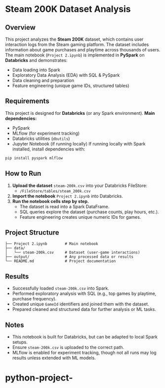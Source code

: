 # Steam 200K Dataset Analysis
## Overview
This project analyzes the **Steam 200K** dataset, which contains user interaction logs from the Steam gaming platform. The dataset includes information about game purchases and playtime across thousands of users.
The main notebook (`Project 2.ipynb`) is implemented in **PySpark** on **Databricks** and demonstrates:
- Data loading into Spark
- Exploratory Data Analysis (EDA) with SQL & PySpark
- Data cleaning and preparation
- Feature engineering (unique game IDs, structured tables)
## Requirements
This project is designed for **Databricks** (or any Spark environment).
**Main dependencies:**
- PySpark
- MLflow (for experiment tracking)
- Databricks utilities (`dbutils`)
- Jupyter Notebook (if running locally)
If running locally with Spark installed, install dependencies with:
```bash
pip install pyspark mlflow
```
## How to Run
1. **Upload the dataset** `steam-200k.csv` into your Databricks FileStore:
   - `/FileStore/tables/steam_200k.csv`
2. **Import the notebook** `Project 2.ipynb` into Databricks.
3. **Run the notebook cells step by step.**
   - The dataset is read into a Spark DataFrame.
   - SQL queries explore the dataset (purchase counts, play hours, etc.).
   - Feature engineering creates unique numeric IDs for games.
## Project Structure
```
├── Project 2.ipynb        # Main notebook
├── data/
│   └── steam-200k.csv     # Dataset (user-game interactions)
├── output/                # Any processed data or results
└── README.md              # Project documentation
```
## Results
- Successfully loaded `steam-200k.csv` into Spark.
- Performed exploratory analysis with SQL (e.g., top games by playtime, purchase frequency).
- Created unique `GameId` identifiers and joined them with the dataset.
- Prepared cleaned and structured data for further analysis or ML tasks.
## Notes
- This notebook is built for Databricks, but can be adapted to local Spark setups.
- Ensure `steam-200k.csv` is uploaded to the correct path.
- MLflow is enabled for experiment tracking, though not all runs may log results unless extended with ML models.
# python-project-
